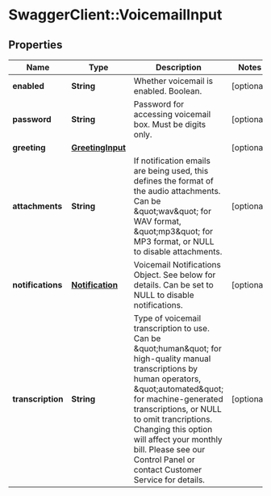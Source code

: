 # SwaggerClient::VoicemailInput

## Properties
Name | Type | Description | Notes
------------ | ------------- | ------------- | -------------
**enabled** | **String** | Whether voicemail is enabled. Boolean. | [optional] 
**password** | **String** | Password for accessing voicemail box. Must be digits only. | [optional] 
**greeting** | [**GreetingInput**](GreetingInput.md) |  | [optional] 
**attachments** | **String** | If notification emails are being used, this defines the format of the audio attachments. Can be \&quot;wav\&quot; for WAV format, \&quot;mp3\&quot; for MP3 format, or NULL to disable attachments. | [optional] 
**notifications** | [**Notification**](Notification.md) | Voicemail Notifications Object. See below for details. Can be set to NULL to disable notifications. | [optional] 
**transcription** | **String** | Type of voicemail transcription to use. Can be \&quot;human\&quot; for high-quality manual transcriptions by human operators, \&quot;automated\&quot; for machine-generated transcriptions, or NULL to omit trancriptions. Changing this option will affect your monthly bill. Please see our Control Panel or contact Customer Service for details. | [optional] 


